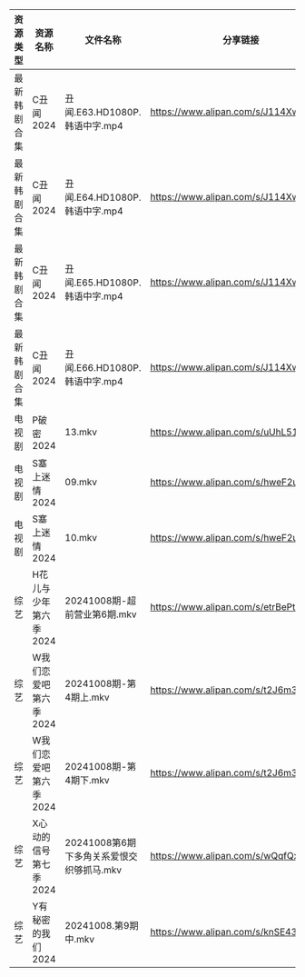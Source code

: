 | 资源类型   | 资源名称          | 文件名称                        | 分享链接                                 | 更新时间                |
| ------ | ------------- | --------------------------- | ------------------------------------ | ------------------- |
| 最新韩剧合集 | C丑闻2024       | 丑闻.E63.HD1080P.韩语中字.mp4     | https://www.alipan.com/s/J114XwZcFVg | 2024-10-08 12:09:54 |
| 最新韩剧合集 | C丑闻2024       | 丑闻.E64.HD1080P.韩语中字.mp4     | https://www.alipan.com/s/J114XwZcFVg | 2024-10-08 12:09:54 |
| 最新韩剧合集 | C丑闻2024       | 丑闻.E65.HD1080P.韩语中字.mp4     | https://www.alipan.com/s/J114XwZcFVg | 2024-10-08 12:09:54 |
| 最新韩剧合集 | C丑闻2024       | 丑闻.E66.HD1080P.韩语中字.mp4     | https://www.alipan.com/s/J114XwZcFVg | 2024-10-08 12:09:53 |
| 电视剧    | P破密2024       | 13.mkv                      | https://www.alipan.com/s/uUhL514p4K1 | 2024-10-08 00:06:18 |
| 电视剧    | S塞上迷情2024     | 09.mkv                      | https://www.alipan.com/s/hweF2uo2WDH | 2024-10-08 14:06:47 |
| 电视剧    | S塞上迷情2024     | 10.mkv                      | https://www.alipan.com/s/hweF2uo2WDH | 2024-10-08 14:06:46 |
| 综艺     | H花儿与少年第六季2024 | 20241008期-超前营业第6期.mkv       | https://www.alipan.com/s/etrBePtYsJ7 | 2024-10-08 14:07:59 |
| 综艺     | W我们恋爱吧第六季2024 | 20241008期-第4期上.mkv          | https://www.alipan.com/s/t2J6m3nj1EP | 2024-10-08 14:09:23 |
| 综艺     | W我们恋爱吧第六季2024 | 20241008期-第4期下.mkv          | https://www.alipan.com/s/t2J6m3nj1EP | 2024-10-08 14:09:23 |
| 综艺     | X心动的信号第七季2024 | 20241008第6期下多角关系爱恨交织够抓马.mkv | https://www.alipan.com/s/wQqfQxMS8Sx | 2024-10-08 14:09:40 |
| 综艺     | Y有秘密的我们2024   | 20241008.第9期中.mkv           | https://www.alipan.com/s/knSE43DBBa6 | 2024-10-08 14:09:45 |
